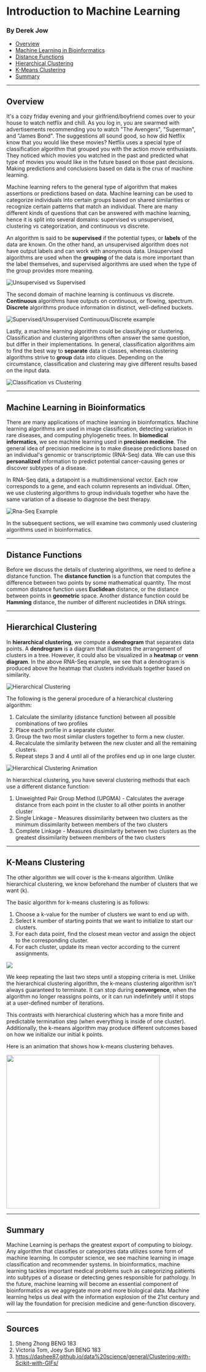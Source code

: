# Introduction to Machine Learning
### By Derek Jow

*   [Overview](#overview)
*   [Machine Learning in Bioinformatics](#machine-learning-in-bioinformatics)
*   [Distance Functions](#distance-functions)
*   [Hierarchical Clustering](#hierarchical-clustering)
*   [K-Means Clustering](#k-means-clustering)
*   [Summary](#summary)

* * *

## Overview

It's a cozy friday evening and your girlfriend/boyfriend comes over to your house to watch netflix and chill.
As you log in, you are swarmed with advertisements recommending you to watch "The Avengers", "Superman", and "James Bond".
The suggestions all sound good, so how did Netflix know that you would like these movies? Netflix uses a special type of
classification algorithm that grouped you with the action movie enthusiasts. They noticed which movies you watched in the past
and predicted what type of movies you would like in the future based on those past decisions. Making predictions and
conclusions based on data is the crux of machine learning.

Machine learning refers to the general type of algorithm that makes assertions or
predictions based on data. Machine learning can be used to categorize individuals into certain
groups based on shared similarities or recognize certain patterns that match an individual. There are
many different kinds of questions that can be answered with machine learning, hence it
is split into several domains: supervised vs unsupervised, clustering vs categorization, and
continuous vs discrete.

An algorithm is said to be **supervised** if the potential types, or **labels** of the data
are known. On the other hand, an unsupervised algorithm does not have output labels and can work with
anonymous data. Unsupervised algorithms are used when the **grouping** of the data is more important
than the label themselves, and supervised algorithms are used when the type of the group provides
more meaning.

![Unsupervised vs Supervised](img/unsupvssup.JPG)

The second domain of machine learning is continuous vs discrete. **Continuous** algorithms
have outputs on continuous, or flowing, spectrum. **Discrete** algorithms produce information in
distinct, well-defined buckets. 

![Supervised/Unsupervised Continuous/Discrete example](img/examples.PNG)

Lastly, a machine learning algorithm could be classifying or clustering. Classification and clustering
algorithms often answer the same question, but differ in their implementations. In general,
classification algorithms aim to find the best way to **separate** data in classes, whereas
clustering algorithms strive to **group** data into cliques. Depending on the circumstance,
classification and clustering may give different results based on the input data.
 
![Classification vs Clustering](img/classvsclust.png)

* * *

## Machine Learning in Bioinformatics

There are many applications of machine learning in bioinformatics. Machine learning algorithms are
used in image classification, detecting variation in rare diseases, and computing phylogenetic trees. In
**biomedical informatics**, we see machine learning used in **precision medicine**. The general
idea of precision medicine is to make disease predictions based on an individual's
genomic or transcriptomic (RNA-Seq) data. We can use this **personalized** information to
predict potential cancer-causing genes or discover subtypes of a disease.

In RNA-Seq data, a datapoint is a multidimensional vector. Each row corresponds to a gene, and each column
represents an individual. Often, we use clustering algorithms to group individuals together
who have the same variation of a disease to diagnose the best therapy.

![Rna-Seq Example](img/rna-seq.png)

In the subsequent sections, we will examine two commonly used clustering algorithms used
in bioinformatics.

* * *

## Distance Functions

Before we discuss the details of clustering algorithms, we need to define a distance function. The
**distance function** is a function that computes the difference between two points by some
mathematical quantity. The most common distance function uses **Euclidean** distance, or the distance
between points in **geometric** space. Another distance function could be **Hamming** distance, the
number of different nucleotides in DNA strings.

* * * 

## Hierarchical Clustering

In **hierarchical clustering**, we compute a **dendrogram** that separates data points. A
**dendrogram** is a diagram that illustrates the arrangement of clusters in a tree. However, it could
also be visualized in a **heatmap** or **venn diagram**. In the above RNA-Seq example, we see that
a dendrogram is produced above the heatmap that clusters individuals together based on similarity.

![Hierarchical Clustering](img/hierImg.png)

The following is the general procedure of a hierarchical clustering algorithm:
1. Calculate the similarity (distance function) between all possible combinations of two profiles
2. Place each profile in a separate cluster.
3. Group the two most similar clusters together to form a new cluster.
4. Recalculate the similarity between the new cluster and all the remaining clusters.
5. Repeat steps 3 and 4 until all of the profiles end up in one large cluster.

![Hierarchical Clustering Animation](img/hClust.gif)

In hierarchical clustering, you have several clustering methods that each use a 
different distance function:
1. Unweighted Pair Group Method (UPGMA) - Calculates the average distance from each point in
the cluster to all other points in another cluster
2. Single Linkage - Measures dissimilarity between two clusters as the minimum
dissimilarity between members of the two clusters
3. Complete Linkage - Measures dissimilarity between two clusters as the greatest
dissimilarity between members of the two clusters

* * *

## K-Means Clustering

The other algorithm we will cover is the k-means algorithm. Unlike hierarchical clustering, we know beforehand the number of clusters that we want (k). 

The basic algorithm for k-means clustering is as follows: 

1. Choose a k-value for the number of clusters we want to end up with.
2. Select k number of starting points that we want to initialize to start our clusters. 
3. For each data point, find the closest mean vector and assign the object to the corresponding cluster.
4. For each cluster, update its mean vector according to the current assignments.

<img src="https://github.com/Zhong-Lab-UCSD/BENG183_FA18/blob/master/Final%20Paper%20Submission_vwtom_attempt_2018-12-14-19-54-24_beng183-master/beng183-master/kImg.png">

We keep repeating the last two steps until a stopping criteria is met. Unlike the hierarchical clustering algorithm, the k-means clustering algorithm isn't always guaranteed to terminate. It can stop during **convergence**, when the algorithm no longer reassigns points, or it can run indefinitely until it stops at a user-defined number of iterations. 

This contrasts with hierarchical clustering which has a more finite and predictable termination step (when everything is inside of one cluster). Additionally, the k-means algorithm may produce different outcomes based on how we initialize our initial k points. 

Here is an animation that shows how  k-means clustering behaves. 

<img src="https://github.com/Zhong-Lab-UCSD/BENG183_FA18/blob/master/Final%20Paper%20Submission_vwtom_attempt_2018-12-14-19-54-24_beng183-master/beng183-master/K-means_convergence.gif" width="400">


* * *

## Summary

Machine Learning is perhaps the greatest export of computing to biology. Any algorithm that 
classifies or categorizes data utilizes some form of machine learning. In computer science, we see
machine learning in image classification and recommender systems. In bioinformatics,
machine learning tackles important medical problems such as categorizing patients into
subtypes of a disease or detecting genes responsible for pathology. In the future, machine learning
will become an essential component of bioinformatics as we aggregate more and more
biological data. Machine learning helps us deal with the information explosion of the 21st century and will
lay the foundation for precision medicine and gene-function discovery.

* * * 

## Sources
1. Sheng Zhong BENG 183
2. Victoria Tom, Joey Sun BENG 183
3. https://dashee87.github.io/data%20science/general/Clustering-with-Scikit-with-GIFs/
